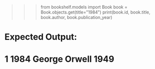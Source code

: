 >>> from bookshelf.models import Book
>>> book = Book.objects.get(title="1984")
>>> print(book.id, book.title, book.author, book.publication_year)
# Expected Output:
# 1 1984 George Orwell 1949